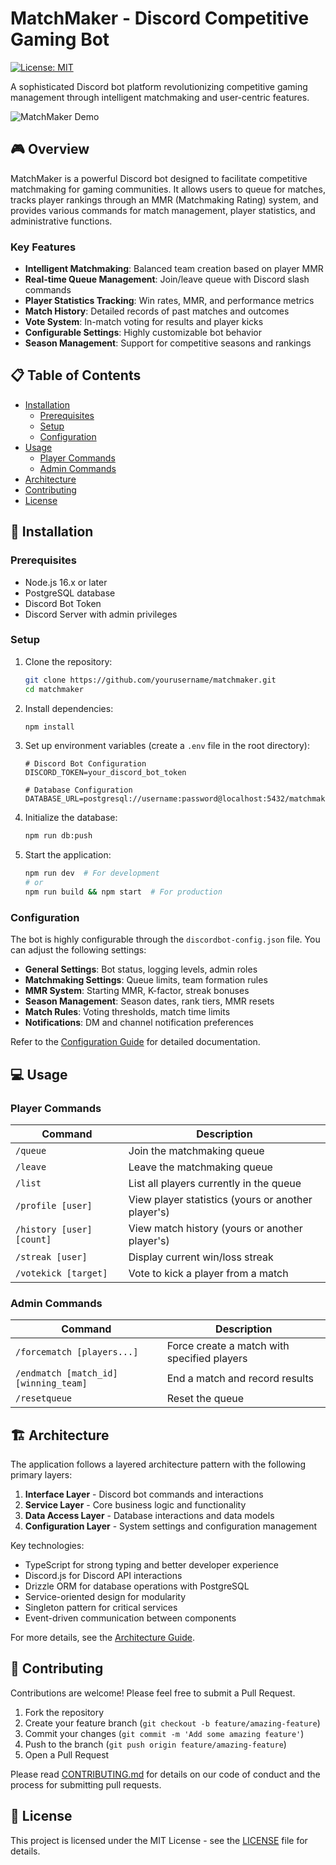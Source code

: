 # MatchMaker - Discord Competitive Gaming Bot

[![License: MIT](https://img.shields.io/badge/License-MIT-yellow.svg)](https://opensource.org/licenses/MIT)

A sophisticated Discord bot platform revolutionizing competitive gaming management through intelligent matchmaking and user-centric features.

![MatchMaker Demo](docs/images/matchmaker-demo.png)

## 🎮 Overview

MatchMaker is a powerful Discord bot designed to facilitate competitive matchmaking for gaming communities. It allows users to queue for matches, tracks player rankings through an MMR (Matchmaking Rating) system, and provides various commands for match management, player statistics, and administrative functions.

### Key Features

- **Intelligent Matchmaking**: Balanced team creation based on player MMR
- **Real-time Queue Management**: Join/leave queue with Discord slash commands
- **Player Statistics Tracking**: Win rates, MMR, and performance metrics
- **Match History**: Detailed records of past matches and outcomes
- **Vote System**: In-match voting for results and player kicks
- **Configurable Settings**: Highly customizable bot behavior
- **Season Management**: Support for competitive seasons and rankings

## 📋 Table of Contents

- [Installation](#installation)
  - [Prerequisites](#prerequisites)
  - [Setup](#setup)
  - [Configuration](#configuration)
- [Usage](#usage)
  - [Player Commands](#player-commands)
  - [Admin Commands](#admin-commands)
- [Architecture](#architecture)
- [Contributing](#contributing)
- [License](#license)

## 🔧 Installation

### Prerequisites

- Node.js 16.x or later
- PostgreSQL database
- Discord Bot Token
- Discord Server with admin privileges

### Setup

1. Clone the repository:
   ```bash
   git clone https://github.com/yourusername/matchmaker.git
   cd matchmaker
   ```

2. Install dependencies:
   ```bash
   npm install
   ```

3. Set up environment variables (create a `.env` file in the root directory):
   ```
   # Discord Bot Configuration
   DISCORD_TOKEN=your_discord_bot_token
   
   # Database Configuration
   DATABASE_URL=postgresql://username:password@localhost:5432/matchmaker
   ```

4. Initialize the database:
   ```bash
   npm run db:push
   ```

5. Start the application:
   ```bash
   npm run dev  # For development
   # or
   npm run build && npm start  # For production
   ```

### Configuration

The bot is highly configurable through the `discordbot-config.json` file. You can adjust the following settings:

- **General Settings**: Bot status, logging levels, admin roles
- **Matchmaking Settings**: Queue limits, team formation rules
- **MMR System**: Starting MMR, K-factor, streak bonuses
- **Season Management**: Season dates, rank tiers, MMR resets
- **Match Rules**: Voting thresholds, match time limits
- **Notifications**: DM and channel notification preferences

Refer to the [Configuration Guide](docs/configuration.md) for detailed documentation.

## 💻 Usage

### Player Commands

| Command | Description |
|---------|-------------|
| `/queue` | Join the matchmaking queue |
| `/leave` | Leave the matchmaking queue |
| `/list` | List all players currently in the queue |
| `/profile [user]` | View player statistics (yours or another player's) |
| `/history [user] [count]` | View match history (yours or another player's) |
| `/streak [user]` | Display current win/loss streak |
| `/votekick [target]` | Vote to kick a player from a match |

### Admin Commands

| Command | Description |
|---------|-------------|
| `/forcematch [players...]` | Force create a match with specified players |
| `/endmatch [match_id] [winning_team]` | End a match and record results |
| `/resetqueue` | Reset the queue |

## 🏗️ Architecture

The application follows a layered architecture pattern with the following primary layers:

1. **Interface Layer** - Discord bot commands and interactions
2. **Service Layer** - Core business logic and functionality
3. **Data Access Layer** - Database interactions and data models
4. **Configuration Layer** - System settings and configuration management

Key technologies:
- TypeScript for strong typing and better developer experience
- Discord.js for Discord API interactions
- Drizzle ORM for database operations with PostgreSQL
- Service-oriented design for modularity
- Singleton pattern for critical services
- Event-driven communication between components

For more details, see the [Architecture Guide](docs/architecture.md).

## 🤝 Contributing

Contributions are welcome! Please feel free to submit a Pull Request.

1. Fork the repository
2. Create your feature branch (`git checkout -b feature/amazing-feature`)
3. Commit your changes (`git commit -m 'Add some amazing feature'`)
4. Push to the branch (`git push origin feature/amazing-feature`)
5. Open a Pull Request

Please read [CONTRIBUTING.md](CONTRIBUTING.md) for details on our code of conduct and the process for submitting pull requests.

## 📄 License

This project is licensed under the MIT License - see the [LICENSE](LICENSE) file for details.
